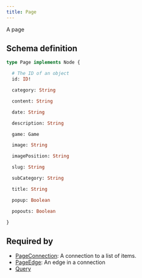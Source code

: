 ```yaml
---
title: Page
---
```


<p>A page</p>


## Schema definition
```graphql
type Page implements Node {

  # The ID of an object
  id: ID! 

  category: String 

  content: String 

  date: String 

  description: String 

  game: Game 

  image: String 

  imagePosition: String 

  slug: String 

  subCategory: String 

  title: String 

  popup: Boolean 

  popouts: Boolean 

}
```
## Required by
* [PageConnection](graphql/schema/pageconnection.md): A connection to a list of items.
* [PageEdge](graphql/schema/pageedge.md): An edge in a connection
* [Query](graphql/schema/query.md)
